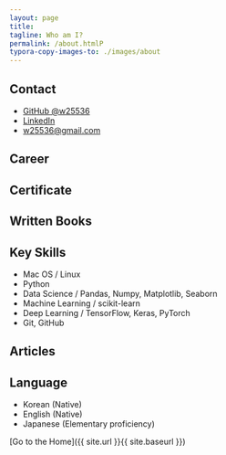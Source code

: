 ```yaml
---
layout: page
title: 
tagline: Who am I?
permalink: /about.htmlP
typora-copy-images-to: ./images/about
---
```


## Contact
+ [GitHub @w25536](https://github.com/w25536)
+ [LinkedIn](https://www.linkedin.com/in/jeonghosuh/)
+ <w25536@gmail.com>

## Career


## Certificate



## Written Books



## Key Skills

+ Mac OS / Linux
+ Python
+ Data Science / Pandas, Numpy, Matplotlib, Seaborn
+ Machine Learning / scikit-learn
+ Deep Learning / TensorFlow, Keras, PyTorch
+ Git, GitHub

## Articles


## Language
+ Korean (Native)
+ English (Native)
+ Japanese (Elementary proficiency)

[Go to the Home]({{ site.url }}{{ site.baseurl }})
